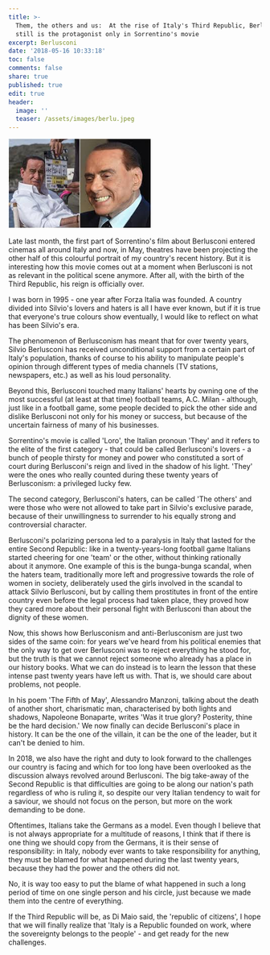 ```yaml
---
title: >-
  Them, the others and us:  At the rise of Italy's Third Republic, Berlusconi
  still is the protagonist only in Sorrentino's movie
excerpt: Berlusconi
date: '2018-05-16 10:33:18'
toc: false
comments: false
share: true
published: true
edit: true
header:
  image: ''
  teaser: /assets/images/berlu.jpeg
---
```

![](/assets/images/berlu.jpeg)

Late last month, the first part of Sorrentino's film about Berlusconi entered cinemas all around Italy and now, in May, theatres have been projecting the other half of this colourful portrait of my country's recent history. But it is interesting how this movie comes out at a moment when Berlusconi is not as relevant in the political scene anymore. After all, with the birth of the Third Republic, his reign is officially over. 

I was born in 1995 - one year after Forza Italia was founded. A country divided into Silvio's lovers and haters is all I have ever known, but if it is true that everyone's true colours show eventually, I would like to reflect on what has been Silvio's era. 

The phenomenon of Berlusconism has meant that for over twenty years, Silvio Berlusconi has received unconditional support from a certain part of Italy's population, thanks of course to his ability to manipulate people's opinion through different types of media channels (TV stations, newspapers, etc.) as well as his loud personality. 

Beyond this, Berlusconi touched many Italians' hearts by owning one of the most successful (at least at that time) football teams, A.C. Milan - although, just like in a football game, some people decided to pick the other side and dislike Berlusconi not only for his money or success, but because of the uncertain fairness of many of his businesses. 

Sorrentino's movie is called 'Loro', the Italian pronoun 'They' and it refers to the elite of the first category - that could be called Berlusconi's lovers - a bunch of people thirsty for money and power who constituted a sort of court during Berlusconi's reign and lived in the shadow of his light. 'They' were the ones who really counted during these twenty years of Berlusconism: a privileged lucky few. 

The second category, Berlusconi's haters, can be called 'The others' and were those who were not allowed to take part in Silvio's exclusive parade, because of their unwillingness to surrender to his equally strong and controversial character. 

Berlusconi's polarizing persona led to a paralysis in Italy that lasted for the entire Second Republic: like in a twenty-years-long football game Italians started cheering for one 'team' or the other, without thinking rationally about it anymore. One example of this is the bunga-bunga scandal, when the haters team, traditionally more left and progressive towards the role of women in society, deliberately used the girls involved in the scandal to attack Silvio Berlusconi, but by calling them prostitutes in front of the entire country even before the legal process had taken place, they proved how they cared more about their personal fight with Berlusconi than about the dignity of these women. 



Now, this shows how Berlusconism and anti-Berlusconism are just two sides of the same coin: for years we've heard from his political enemies that the only way to get over Berlusconi was to reject everything he stood for, but the truth is that we cannot reject someone who already has a place in our history books. What we can do instead is to learn the lesson that these intense past twenty years have left us with. That is, we should care about problems, not people. 

In his poem 'The Fifth of May', Alessandro Manzoni, talking about the death of another short, charismatic man, characterised by both lights and shadows, Napoleone Bonaparte, writes 'Was it true glory? Posterity, thine be the hard decision.' We now finally can decide Berlusconi's place in history. It can be the one of the villain, it can be the one of the leader, but it can't be denied to him. 

In 2018, we also have the right and duty to look forward to the challenges our country is facing and which for too long have been overlooked as the discussion always revolved around Berlusconi. The big take-away of the Second Republic is that difficulties are going to be along our nation's path regardless of who is ruling it, so despite our very Italian tendency to wait for a saviour, we should not focus on the person, but more on the work demanding to be done. 

Oftentimes, Italians take the Germans as a model. Even though I believe that is not always appropriate for a multitude of reasons, I think that if there is one thing we should copy from the Germans, it is their sense of responsibility: in Italy, nobody ever wants to take responsibility for anything, they must be blamed for what happened during the last twenty years, because they had the power and the others did not. 

No, it is way too easy to put the blame of what happened in such a long period of time on one single person and his circle, just because we made them into the centre of everything. 

If the Third Republic will be, as Di Maio said, the 'republic of citizens', I hope that we will finally realize that 'Italy is a Republic founded on work, where the sovereignty belongs to the people'   - and get ready for the new challenges.
